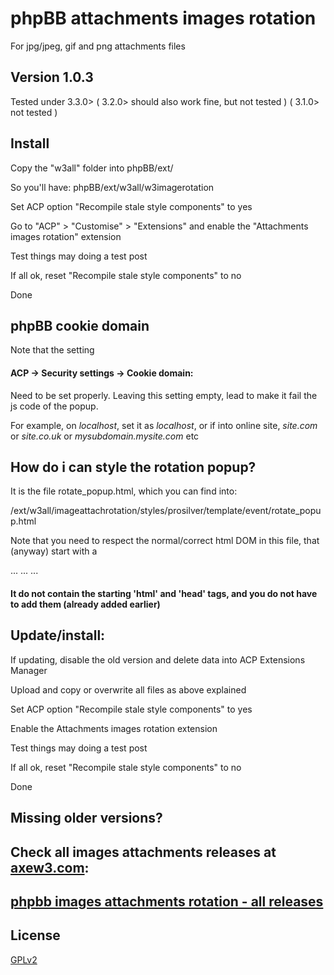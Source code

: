 # phpBB attachments images rotation
For jpg/jpeg, gif and png attachments files
## Version 1.0.3

Tested under 3.3.0> ( 3.2.0> should also work fine, but not tested ) ( 3.1.0> not tested )

## Install

Copy the "w3all" folder into phpBB/ext/

So you'll have: phpBB/ext/w3all/w3imagerotation

Set ACP option "Recompile stale style components" to yes

Go to "ACP" > "Customise" > "Extensions" and enable the "Attachments images rotation" extension

Test things may doing a test post

If all ok, reset "Recompile stale style components" to no

Done

## phpBB cookie domain
Note that the setting 
#### ACP -> Security settings -> Cookie domain:
Need to be set properly. Leaving this setting empty, lead to make it fail the js code of the popup.

For example, on *localhost*, set it as *localhost*, or if into online site, *site.com* or *site.co.uk* or *mysubdomain.mysite.com* etc 

## How do i can style the rotation popup?

It is the file rotate_popup.html, which you can find into:

/ext/w3all/imageattachrotation/styles/prosilver/template/event/rotate_popup.html

Note that you need to respect the normal/correct html DOM in this file, that (anyway) start with a <style> tag 

<style> .... </style>
   ... ... ...

#### It do not contain the starting 'html' and 'head' tags, and you do not have to add them (already added earlier)

## Update/install: 

If updating, disable the old version and delete data into ACP Extensions Manager

Upload and copy or overwrite all files as above explained

Set ACP option "Recompile stale style components" to yes

Enable the Attachments images rotation extension

Test things may doing a test post

If all ok, reset "Recompile stale style components" to no

Done

## Missing older versions?
## Check all images attachments releases at [axew3.com](https://www.axew3.com):
## [phpbb images attachments rotation - all releases](https://www.axew3.com/w3/forums/viewtopic.php?f=20&t=1580 "phpbb images attachments rotation")


## License

[GPLv2](license.txt)
